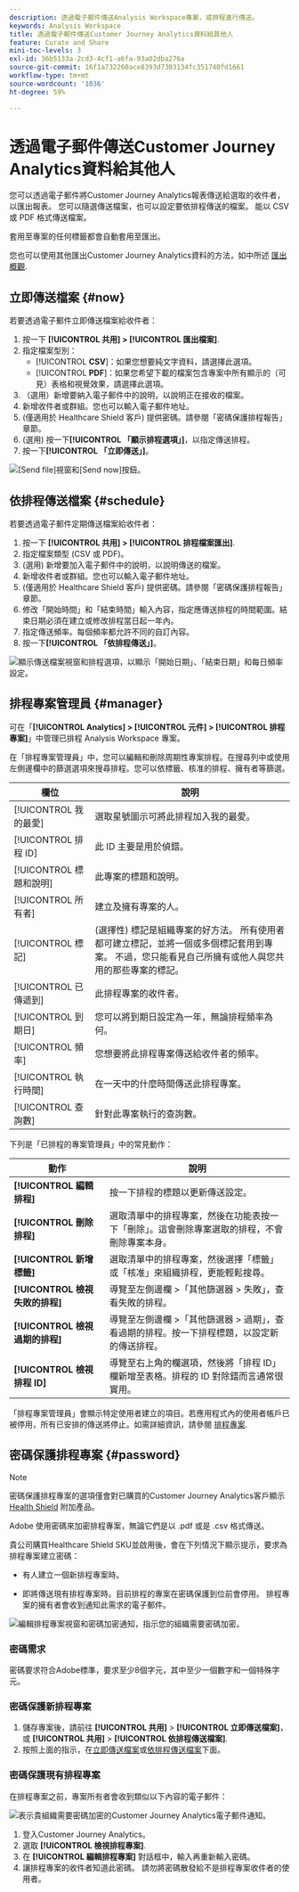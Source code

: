 ```yaml
---
description: 透過電子郵件傳送Analysis Workspace專案，或排程進行傳送。
keywords: Analysis Workspace
title: 透過電子郵件傳送Customer Journey Analytics資料給其他人
feature: Curate and Share
mini-toc-levels: 3
exl-id: 36b5133a-2cd3-4cf1-a6fa-93a02dba276a
source-git-commit: 16f1a732260ace8393d7303134fc351740fd1661
workflow-type: tm+mt
source-wordcount: '1036'
ht-degree: 59%

---
```


# 透過電子郵件傳送Customer Journey Analytics資料給其他人

您可以透過電子郵件將Customer Journey Analytics報表傳送給選取的收件者，以匯出報表。 您可以隨選傳送檔案，也可以設定要依排程傳送的檔案。 能以 CSV 或 PDF 格式傳送檔案。

套用至專案的任何標籤都會自動套用至匯出。

您也可以使用其他匯出Customer Journey Analytics資料的方法，如中所述 [匯出概觀](/help/analysis-workspace/export/export-project-overview.md).

## 立即傳送檔案 {#now}

若要透過電子郵件立即傳送檔案給收件者：

1. 按一下 **[!UICONTROL 共用] > [!UICONTROL 匯出檔案]**.
1. 指定檔案型別：
   * [!UICONTROL **CSV**]：如果您想要純文字資料，請選擇此選項。
   * [!UICONTROL **PDF**]：如果您希望下載的檔案包含專案中所有顯示的（可見）表格和視覺效果，請選擇此選項。
1. （選用）新增要納入電子郵件中的說明，以說明正在接收的檔案。
1. 新增收件者或群組。您也可以輸入電子郵件地址。
1. (僅適用於 Healthcare Shield 客戶) 提供密碼。請參閱「密碼保護排程報告」章節。
1. (選用) 按一下&#x200B;**[!UICONTROL 「顯示排程選項」]**，以指定傳送排程。
1. 按一下&#x200B;**[!UICONTROL 「立即傳送」]**。

![[Send file]視窗和[Send now]按鈕。](assets/send-file-no-scheduling-options.JPG)

## 依排程傳送檔案 {#schedule}

若要透過電子郵件定期傳送檔案給收件者：

1. 按一下 **[!UICONTROL 共用] > [!UICONTROL 排程檔案匯出]**.
1. 指定檔案類型 (CSV 或 PDF)。
1. (選用) 新增要加入電子郵件中的說明，以說明傳送的檔案。
1. 新增收件者或群組。您也可以輸入電子郵件地址。
1. (僅適用於 Healthcare Shield 客戶) 提供密碼。請參閱「密碼保護排程報告」章節。
1. 修改「開始時間」和「結束時間」輸入內容，指定應傳送排程的時間範圍。結束日期必須在建立或修改排程當日起一年內。
1. 指定傳送頻率。每個頻率都允許不同的自訂內容。
1. 按一下&#x200B;**[!UICONTROL 「依排程傳送」]**。

![顯示傳送檔案視窗和排程選項，以顯示「開始日期」、「結束日期」和每日頻率設定。](assets/send-file.JPG)

## 排程專案管理員 {#manager}

可在「**[!UICONTROL Analytics] > [!UICONTROL 元件] > [!UICONTROL 排程專案]**」中管理已排程 Analysis Workspace 專案。

在「排程專案管理員」中，您可以編輯和刪除周期性專案排程。在搜尋列中或使用左側邊欄中的篩選選項來搜尋排程。您可以依標籤、核准的排程、擁有者等篩選。

| 欄位 | 說明 |
| --- | --- |
| [!UICONTROL 我的最愛] | 選取星號圖示可將此排程加入我的最愛。 |
| [!UICONTROL 排程 ID] | 此 ID 主要是用於偵錯。 |
| [!UICONTROL 標題和說明] | 此專案的標題和說明。 |
| [!UICONTROL 所有者] | 建立及擁有專案的人。 |
| [!UICONTROL 標記] | (選擇性) 標記是組織專案的好方法。 所有使用者都可建立標記，並將一個或多個標記套用到專案。 不過，您只能看見自己所擁有或他人與您共用的那些專案的標記。 |
| [!UICONTROL 已傳遞到] | 此排程專案的收件者。 |
| [!UICONTROL 到期日] | 您可以將到期日設定為一年，無論排程頻率為何。 |
| [!UICONTROL 頻率] | 您想要將此排程專案傳送給收件者的頻率。 |
| [!UICONTROL 執行時間] | 在一天中的什麼時間傳送此排程專案。 |
| [!UICONTROL 查詢數] | 針對此專案執行的查詢數。 |

下列是「已排程的專案管理員」中的常見動作：

| 動作 | 說明 |
|---|---|
| **[!UICONTROL 編輯排程]** | 按一下排程的標題以更新傳送設定。 |
| **[!UICONTROL 刪除排程]** | 選取清單中的排程專案，然後在功能表按一下「刪除」。這會刪除專案選取的排程，不會刪除專案本身。 |
| **[!UICONTROL 新增標籤]** | 選取清單中的排程專案，然後選擇「標籤」或「核准」來組織排程，更能輕鬆搜尋。 |
| **[!UICONTROL 檢視失敗的排程]** | 導覽至左側邊欄 >「其他篩選器 > 失敗」，查看失敗的排程。 |
| **[!UICONTROL 檢視過期的排程]** | 導覽至左側邊欄 >「其他篩選器 > 過期」，查看過期的排程。按一下排程標題，以設定新的傳送排程。 |
| **[!UICONTROL 檢視排程 ID]** | 導覽至右上角的欄選項，然後將「排程 ID」欄新增至表格。排程的 ID 對除錯而言通常很實用。 |

「排程專案管理員」會顯示特定使用者建立的項目。若應用程式內的使用者帳戶已被停用，所有已安排的傳送將停止。如需詳細資訊，請參閱 [排程專案](/help/components/scheduled-projects-manager.md).

## 密碼保護排程專案 {#password}

>[!NOTE]
>
>密碼保護排程專案的選項僅會對已購買的Customer Journey Analytics客戶顯示 [Health Shield](https://business.adobe.com/solutions/experience-cloud-for-healthcare.html) 附加產品。

Adobe 使用密碼來加密排程專案，無論它們是以 .pdf 或是 .csv 格式傳送。

貴公司購買Healthcare Shield SKU並啟用後，會在下列情況下顯示提示，要求為排程專案建立密碼：

* 有人建立一個新排程專案時。

* 即將傳送現有排程專案時。目前排程的專案在密碼保護到位前會停用。 排程專案的擁有者會收到通知此需求的電子郵件。

![編輯排程專案視窗和密碼加密通知，指示您的組織需要密碼加密。](assets/password.png)

### 密碼需求

密碼要求符合Adobe標準，要求至少8個字元，其中至少一個數字和一個特殊字元。

### 密碼保護新排程專案

1. 儲存專案後，請前往 **[!UICONTROL 共用]** > **[!UICONTROL 立即傳送檔案]**，或 **[!UICONTROL 共用]** > **[!UICONTROL 依排程傳送檔案]**.
1. 按照上面的指示，在[立即傳送檔案](https://experienceleague.adobe.com/docs/analytics-platform/using/cja-workspace/curate-share/t-schedule-report.html?lang=zh-Hant#now)或[依排程傳送檔案](https://experienceleague.adobe.com/docs/analytics-platform/using/cja-workspace/curate-share/t-schedule-report.html?lang=zh-Hant#schedule)下面。

### 密碼保護現有排程專案

在排程專案之前，專案所有者會收到類似以下內容的電子郵件：

![表示貴組織需要密碼加密的Customer Journey Analytics電子郵件通知。](assets/email-password.png)

1. 登入Customer Journey Analytics。
1. 選取 **[!UICONTROL 檢視排程專案]**.
1. 在 **[!UICONTROL 編輯排程專案]** 對話框中，輸入再重新輸入密碼。
1. 讓排程專案的收件者知道此密碼。 請勿將密碼散發給不是排程專案收件者的使用者。
